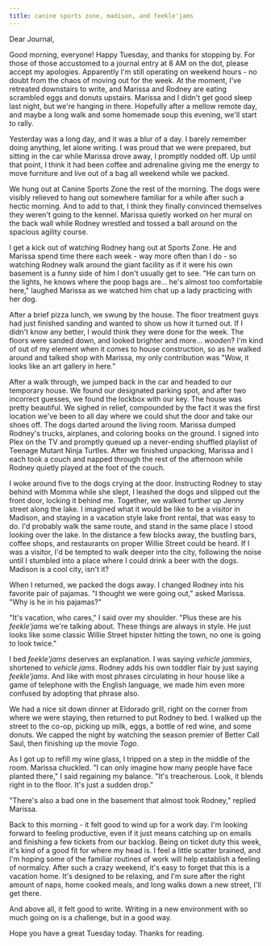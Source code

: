 ```yaml
---
title: canine sports zone, madison, and feekle'jams
---
```


Dear Journal,

Good morning, everyone! Happy Tuesday, and thanks for stopping by. For
those of those accustomed to a journal entry at 8 AM on the dot, please
accept my apologies. Apparently I'm still operating on weekend hours -
no doubt from the chaos of moving out for the week. At the moment, I've
retreated downstairs to write, and Marissa and Rodney are eating
scrambled eggs and donuts upstairs. Marissa and I didn't get good sleep
last night, but we're hanging in there. Hopefully after a mellow remote
day, and maybe a long walk and some homemade soup this evening, we'll
start to rally.

Yesterday was a long day, and it was a blur of a day. I barely remember
doing anything, let alone writing. I was proud that we were prepared,
but sitting in the car while Marissa drove away, I promptly nodded off.
Up until that point, I think it had been coffee and adrenaline giving me
the energy to move furniture and live out of a bag all weekend while we
packed.

We hung out at Canine Sports Zone the rest of the morning. The dogs were
visibly relieved to hang out somewhere familiar for a while after such a
hectic morning. And to add to that, I think they finally convinced
themselves they weren't going to the kennel. Marissa quietly worked on
her mural on the back wall while Rodney wrestled and tossed a ball
around on the spacious agility course.

I get a kick out of watching Rodney hang out at Sports Zone. He and
Marissa spend time there each week - way more often than I do - so
watching Rodney walk around the giant facility as if it were his own
basement is a funny side of him I don't usually get to see. "He can turn
on the lights, he knows where the poop bags are… he's almost too
comfortable here," laughed Marissa as we watched him chat up a lady
practicing with her dog.

After a brief pizza lunch, we swung by the house. The floor treatment
guys had just finished sanding and wanted to show us how it turned out.
If I didn't know any better, I would think they were done for the week.
The floors were sanded down, and looked brighter and more… *wooden*? I'm
kind of out of my element when it comes to house construction, so as he
walked around and talked shop with Marissa, my only contribution was
"Wow, it looks like an art gallery in here."

After a walk through, we jumped back in the car and headed to our
temporary house. We found our designated parking spot, and after two
incorrect guesses, we found the lockbox with our key. The house was
pretty beautiful. We sighed in relief, compounded by the fact it was the
first location we've been to all day where we could shut the door and
take our shoes off. The dogs darted around the living room. Marissa
dumped Rodney's trucks, airplanes, and coloring books on the ground. I
signed into Plex on the TV and promptly queued up a never-ending
shuffled playlist of Teenage Mutant Ninja Turtles. After we finished
unpacking, Marissa and I each took a couch and napped through the rest
of the afternoon while Rodney quietly played at the foot of the couch.

I woke around five to the dogs crying at the door. Instructing Rodney to
stay behind with Momma while she slept, I leashed the dogs and slipped
out the front door, locking it behind me. Together, we walked further up
Jenny street along the lake. I imagined what it would be like to be a
visitor in Madison, and staying in a vacation style lake front rental,
that was easy to do. I'd probably walk the same route, and stand in the
same place I stood looking over the lake. In the distance a few blocks
away, the bustling bars, coffee shops, and restaurants on proper Willie
Street could be heard. If I was a visitor, I'd be tempted to walk deeper
into the city, following the noise until I stumbled into a place where I
could drink a beer with the dogs. Madison is a cool city, isn't it?

When I returned, we packed the dogs away. I changed Rodney into his
favorite pair of pajamas. "I thought we were going out," asked Marissa.
"Why is he in his pajamas?"

"It's vacation, who cares," I said over my shoulder. "Plus these are his
*feekle'jams* we're talking about. These things are always in style. He
just looks like some classic Willie Street hipster hitting the town, no
one is going to look twice."

I bed *feekle'jams* deserves an explanation. I was saying *vehicle
jammies*, shortened to *vehicle jams*. Rodney adds his own toddler flair
by just saying *feekle'jams*. And like with most phrases circulating in
hour house like a game of telephone with the English language, we made
him even more confused by adopting that phrase also.

We had a nice sit down dinner at Eldorado grill, right on the corner
from where we were staying, then returned to put Rodney to bed. I walked
up the street to the co-op, picking up milk, eggs, a bottle of red wine,
and some donuts. We capped the night by watching the season premier of
Better Call Saul, then finishing up the movie *Togo*.

As I got up to refill my wine glass, I tripped on a step in the middle
of the room. Marissa chuckled. "I can only imagine how many people have
face planted there," I said regaining my balance. "It's treacherous.
Look, it blends right in to the floor. It's just a sudden drop."

"There's also a bad one in the basement that almost took Rodney,"
replied Marissa.

Back to this morning - it felt good to wind up for a work day. I'm
looking forward to feeling productive, even if it just means catching up
on emails and finishing a few tickets from our backlog. Being on ticket
duty this week, it's kind of a good fit for where my head is. I feel a
little scatter brained, and I'm hoping some of the familiar routines of
work will help establish a feeling of normalcy. After such a crazy
weekend, it's easy to forget that this is a vacation home. It's designed
to be relaxing, and I'm sure after the right amount of naps, home cooked
meals, and long walks down a new street, I'll get there.

And above all, it felt good to write. Writing in a new environment with
so much going on is a challenge, but in a good way.

Hope you have a great Tuesday today. Thanks for reading.

